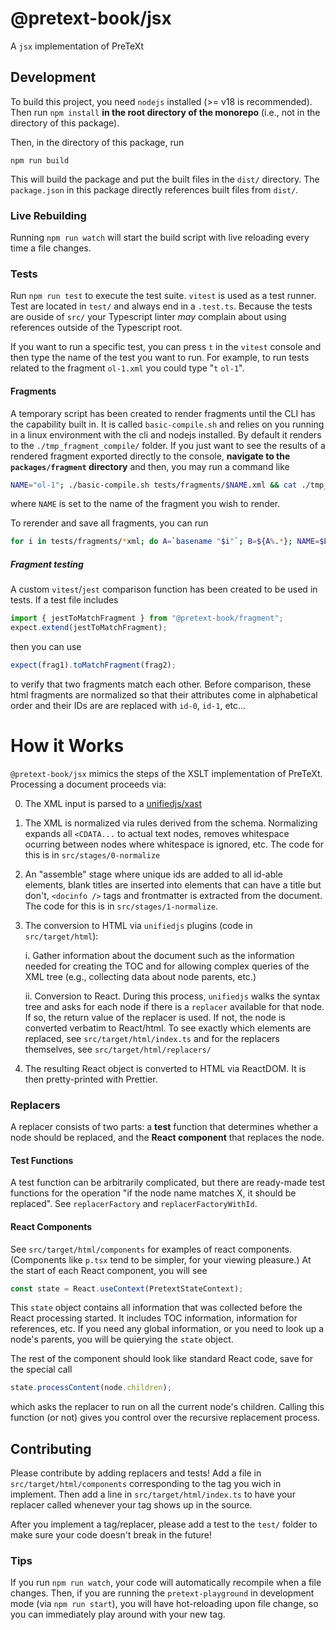 # @pretext-book/jsx

A `jsx` implementation of PreTeXt

## Development

To build this project, you need `nodejs` installed (>= v18 is recommended). Then run `npm install` **in the root directory of the monorepo** (i.e., not in the directory of this package).

Then, in the directory of this package, run

```
npm run build
```

This will build the package and put the built files in the `dist/` directory. The `package.json` in this package directly references built files from `dist/`.

### Live Rebuilding

Running `npm run watch` will start the build script with live reloading every time a file changes.

### Tests

Run `npm run test` to execute the test suite. `vitest` is used as a test runner. Test are located in `test/` and always end in a `.test.ts`. Because the tests are ouside of `src/` your Typescript linter _may_ complain about using references outside of the Typescript root.

If you want to run a specific test, you can press `t` in the `vitest` console and then type the name of the test you want to run. For example, to
run tests related to the fragment `ol-1.xml` you could type "`t` `ol-1`".

#### Fragments

A temporary script has been created to render fragments until the CLI has the capability built in. It is called `basic-compile.sh` and relies on
you running in a linux environment with the cli and nodejs installed. By default it renders to the `./tmp_fragment_compile/` folder. If you just want to see
the results of a rendered fragment exported directly to the console, **navigate to the `packages/fragment` directory** and then, you may run a command like

```bash
NAME="ol-1"; ./basic-compile.sh tests/fragments/$NAME.xml && cat ./tmp_fragment_compile/$NAME.html
```

where `NAME` is set to the name of the fragment you wish to render.

To rerender and save all fragments, you can run

```bash
for i in tests/fragments/*xml; do A=`basename "$i"`; B=${A%.*}; NAME=$B; ./basic-compile.sh tests/fragments/$NAME.xml && cat ./tmp_fragment_compile/$NAME.html > tests/fragments/pretext-xsl-reference/$NAME.html; done
```

##### Fragment testing

A custom `vitest`/`jest` comparison function has been created to be used in tests. If a test file includes

```typescript
import { jestToMatchFragment } from "@pretext-book/fragment";
expect.extend(jestToMatchFragment);
```

then you can use

```typescript
expect(frag1).toMatchFragment(frag2);
```

to verify that two fragments match each other. Before comparison, these html fragments are normalized so that their attributes come in alphabetical order
and their IDs are are replaced with `id-0`, `id-1`, etc...

# How it Works

`@pretext-book/jsx` mimics the steps of the XSLT implementation of PreTeXt. Processing a document proceeds via:

0.  The XML input is parsed to a [unifiedjs/xast](https://github.com/syntax-tree/xast-util-from-xml)
1.  The XML is normalized via rules derived from the schema. Normalizing expands all `<CDATA...` to actual text nodes, removes whitespace ocurring between nodes where whitespace is ignored, etc. The code for this is in `src/stages/0-normalize`
2.  An "assemble" stage where unique ids are added to all id-able elements, blank titles are inserted into elements that can have a title but don't, `<docinfo />` tags and frontmatter is extracted from the document. The code for this is in `src/stages/1-normalize`.
3.  The conversion to HTML via `unifiedjs` plugins
    (code in `src/target/html`):

    i. Gather information about the document such as the information needed for creating the TOC and for allowing complex queries of the XML tree (e.g., collecting data about node parents, etc.)

    ii. Conversion to React. During this process, `unifiedjs` walks
    the syntax tree and asks for each node if there is a `replacer` available for that node. If so, the return value of the replacer is used. If not, the node is converted verbatim to React/html. To see exactly which elements are replaced, see `src/target/html/index.ts` and for the replacers themselves, see `src/target/html/replacers/`

4.  The resulting React object is converted to HTML via ReactDOM. It is then pretty-printed with Prettier.

### Replacers

A replacer consists of two parts: a **test** function that determines whether a node should be replaced, and the **React component** that replaces the node.

#### Test Functions

A test function can be arbitrarily complicated, but there are ready-made test functions for the operation "if the node name matches X, it should be replaced". See `replacerFactory` and `replacerFactoryWithId`.

#### React Components

See `src/target/html/components` for examples of react components. (Components like `p.tsx` tend to be simpler, for your viewing pleasure.)
At the start of each React component, you will see

```javascript
const state = React.useContext(PretextStateContext);
```

This `state` object contains all information that was collected before the React processing started. It includes TOC information, information for references, etc. If you need any global information, or you need to look up a node's parents, you will be quierying the `state` object.

The rest of the component should look like standard React code, save for the special call

```javascript
state.processContent(node.children);
```

which asks the replacer to run on all the current node's children. Calling this function (or not) gives you control over the recursive
replacement process.

## Contributing

Please contribute by adding replacers and tests! Add a file in `src/target/html/components` corresponding to the tag you wich in implement. Then add a line in `src/target/html/index.ts` to have your replacer called whenever your tag shows up in the source.

After you implement a tag/replacer, please add a test to the `test/`
folder to make sure your code doesn't break in the future!

### Tips

If you run `npm run watch`, your code will automatically recompile when
a file changes. Then, if you are running the `pretext-playground` in
development mode (via `npm run start`), you will have hot-reloading upon
file change, so you can immediately play around with your new tag.
